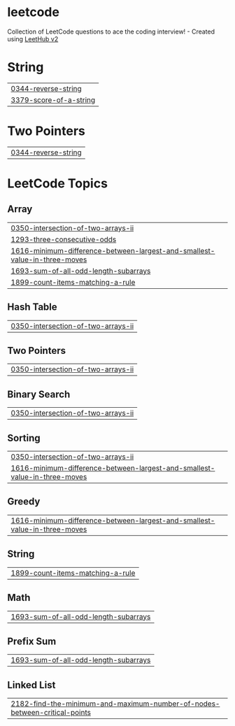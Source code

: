 # leetcode
Collection of LeetCode questions to ace the coding interview! - Created using [LeetHub v2](https://github.com/arunbhardwaj/LeetHub-2.0)


# String
|  |
| ------- |
| [0344-reverse-string](https://github.com/Manasadhikari05/leetcode/tree/master/0344-reverse-string) |
| [3379-score-of-a-string](https://github.com/Manasadhikari05/leetcode/tree/master/3379-score-of-a-string) |
# Two Pointers
|  |
| ------- |
| [0344-reverse-string](https://github.com/Manasadhikari05/leetcode/tree/master/0344-reverse-string) |
<!---LeetCode Topics Start-->
# LeetCode Topics
## Array
|  |
| ------- |
| [0350-intersection-of-two-arrays-ii](https://github.com/Manasadhikari05/leetcode/tree/master/0350-intersection-of-two-arrays-ii) |
| [1293-three-consecutive-odds](https://github.com/Manasadhikari05/leetcode/tree/master/1293-three-consecutive-odds) |
| [1616-minimum-difference-between-largest-and-smallest-value-in-three-moves](https://github.com/Manasadhikari05/leetcode/tree/master/1616-minimum-difference-between-largest-and-smallest-value-in-three-moves) |
| [1693-sum-of-all-odd-length-subarrays](https://github.com/Manasadhikari05/leetcode/tree/master/1693-sum-of-all-odd-length-subarrays) |
| [1899-count-items-matching-a-rule](https://github.com/Manasadhikari05/leetcode/tree/master/1899-count-items-matching-a-rule) |
## Hash Table
|  |
| ------- |
| [0350-intersection-of-two-arrays-ii](https://github.com/Manasadhikari05/leetcode/tree/master/0350-intersection-of-two-arrays-ii) |
## Two Pointers
|  |
| ------- |
| [0350-intersection-of-two-arrays-ii](https://github.com/Manasadhikari05/leetcode/tree/master/0350-intersection-of-two-arrays-ii) |
## Binary Search
|  |
| ------- |
| [0350-intersection-of-two-arrays-ii](https://github.com/Manasadhikari05/leetcode/tree/master/0350-intersection-of-two-arrays-ii) |
## Sorting
|  |
| ------- |
| [0350-intersection-of-two-arrays-ii](https://github.com/Manasadhikari05/leetcode/tree/master/0350-intersection-of-two-arrays-ii) |
| [1616-minimum-difference-between-largest-and-smallest-value-in-three-moves](https://github.com/Manasadhikari05/leetcode/tree/master/1616-minimum-difference-between-largest-and-smallest-value-in-three-moves) |
## Greedy
|  |
| ------- |
| [1616-minimum-difference-between-largest-and-smallest-value-in-three-moves](https://github.com/Manasadhikari05/leetcode/tree/master/1616-minimum-difference-between-largest-and-smallest-value-in-three-moves) |
## String
|  |
| ------- |
| [1899-count-items-matching-a-rule](https://github.com/Manasadhikari05/leetcode/tree/master/1899-count-items-matching-a-rule) |
## Math
|  |
| ------- |
| [1693-sum-of-all-odd-length-subarrays](https://github.com/Manasadhikari05/leetcode/tree/master/1693-sum-of-all-odd-length-subarrays) |
## Prefix Sum
|  |
| ------- |
| [1693-sum-of-all-odd-length-subarrays](https://github.com/Manasadhikari05/leetcode/tree/master/1693-sum-of-all-odd-length-subarrays) |
## Linked List
|  |
| ------- |
| [2182-find-the-minimum-and-maximum-number-of-nodes-between-critical-points](https://github.com/Manasadhikari05/leetcode/tree/master/2182-find-the-minimum-and-maximum-number-of-nodes-between-critical-points) |
<!---LeetCode Topics End-->